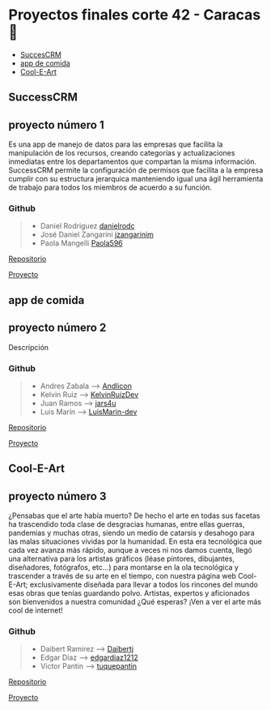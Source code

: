 # Proyectos finales corte 42 - Caracas 🎉
- [SuccesCRM](#successcrm)
- [app de comida](#app-de-comida)
- [Cool-E-Art](#cool-e-art)

## SuccessCRM

## proyecto número 1

Es una app de manejo de datos para las empresas que facilita la manipulación de los recursos, creando categorías y actualizaciones inmediatas entre los departamentos que compartan la misma información. SuccessCRM permite la configuración de permisos que facilita a la empresa cumplir con su estructura jerarquica manteniendo igual una ágil herramienta de trabajo para todos los miembros de acuerdo a su función.

### Github

> - Daniel Rodriguez [danielrodc](https://github.com/danielrodc)
> - José Daniel Zangarini [jzangarinim](https://github.com/jzangarinim)
> - Paola Mangelli  [Paola596](https://github.com/Paola596)

[Repositorio](https://github.com/danielrodc/final-project-crm)

[Proyecto](https://github.com/users/danielrodc/projects/2)

## app de comida

## proyecto número 2

Descripción

### Github

> - Andres Zabala --> [Andlicon](https://github.com/Andlicon) 
> - Kelvin Ruiz -->  [KelvinRuizDev](https://github.com/KelvinRuizDev) 
> - Juan Ramos --> [jars4u](https://github.com/jars4u)
> - Luis Marín --> [LuisMarin-dev](https://github.com/LuisMarin-dev)

[Repositorio](https://github.com/4GeeksAcademy/proyecto-final-app-restaurante)

[Proyecto](https://github.com/orgs/4GeeksAcademy/projects/57)



## Cool-E-Art

## proyecto número 3

¿Pensabas que el arte había muerto?  De hecho el arte en todas sus facetas ha trascendido toda clase de desgracias humanas, entre ellas guerras, pandemias y muchas otras, siendo un medio de catarsis y desahogo para las malas situaciones vividas por la humanidad.
En esta era tecnológica que cada vez avanza más rápido, aunque a veces ni nos damos cuenta, llegó una alternativa para los artistas gráficos (léase pintores, dibujantes, diseñadores, fotógrafos, etc…) para montarse en la ola tecnológica y trascender a través de su arte en el tiempo, con nuestra página web Cool-E-Art; exclusivamente diseñada para llevar a todos los rincones del mundo esas obras que tenías guardando polvo. Artistas, expertos y aficionados son bienvenidos a nuestra comunidad ¿Qué esperas? ¡Ven a ver el arte más cool de internet!

### Github

> - Daibert Ramirez --> [Daibertj](https://github.com/Daibertj)
> - Edgar Diaz -->  [edgardiaz1212](https://github.com/edgardiaz1212)
> - Victor Pantin -->  [tuquepantin](https://github.com/tuquepantin)

[Repositorio](https://github.com/4GeeksAcademy/daibert-edgar-victor)

[Proyecto](https://github.com/orgs/4GeeksAcademy/projects/55)

